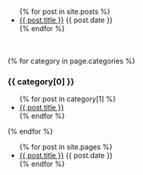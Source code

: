 <ul>
  {% for post in site.posts %}
    <li>
      <a href=".{{ post.url }}">{{ post.title }}</a>
      {{ post.date }}
    </li>
  {% endfor %}
</ul>　　

{% for category in page.categories %}
  <h3>{{ category[0] }}</h3>
  <ul>
    {% for post in category[1] %}
      <li><a href="{{ post.url }}">{{ post.title }}</a></li>
    {% endfor %}
  </ul>
{% endfor %}

<ul>
  {% for post in site.pages %}
    <li>
      <a href=".{{ post.url }}">{{ post.title }}</a>
      {{ post.date }}
    </li>
  {% endfor %}
</ul>　　

